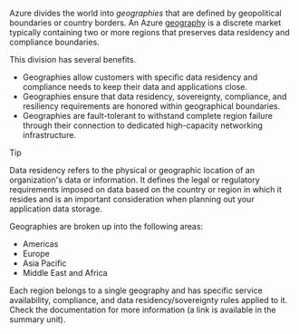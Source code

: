 Azure divides the world into *geographies* that are defined by geopolitical boundaries or country borders. An Azure [geography](https://azure.microsoft.com/global-infrastructure/geographies?azure-portal=true) is a discrete market typically containing two or more regions that preserves data residency and compliance boundaries.

This division has several benefits.

- Geographies allow customers with specific data residency and compliance needs to keep their data and applications close. 
- Geographies ensure that data residency, sovereignty, compliance, and resiliency requirements are honored within geographical boundaries. 
- Geographies are fault-tolerant to withstand complete region failure through their connection to dedicated high-capacity networking infrastructure.

> [!TIP]
> Data residency refers to the physical or geographic location of an organization's data or information. It defines the legal or regulatory requirements imposed on data based on the country or region in which it resides and is an important consideration when planning out your application data storage.

Geographies are broken up into the following areas: 
- Americas
- Europe
- Asia Pacific
- Middle East and Africa

Each region belongs to a single geography and has specific service availability, compliance, and data residency/sovereignty rules applied to it. Check the documentation for more information (a link is available in the summary unit).